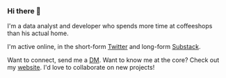 ### Hi there 👋

I'm a data analyst and developer who spends more time at coffeeshops than his actual home.

I'm active online, in the short-form [Twitter](https://twitter.com/drewbyts) and long-form [Substack](drewbyts.substack.com). 

Want to connect, send me a [DM](https://twitter.com/drewbyts). Want to know me at the core? Check out my [website](https://drewbyts.netlify.app). I'd love to collaborate on new projects!

<!--
**drewbyts/drewbyts** is a ✨ _special_ ✨ repository because its `README.md` (this file) appears on your GitHub profile.

Here are some ideas to get you started:

- 🔭 I’m currently working on ...
- 🌱 I’m currently learning ...
- 👯 I’m looking to collaborate on ...
- 🤔 I’m looking for help with ...
- 💬 Ask me about ...
- 📫 How to reach me: ...
- 😄 Pronouns: ...
- ⚡ Fun fact: ...
-->
